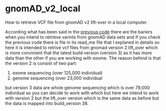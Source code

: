 # gnomAD_v2_local
How to retrieve VCF file from gnomAD v2 lift-over in a local computer.

According what has been said in the [previous code](https://github.com/SRsina/gnomAD_in_Terra.bio/tree/main) there are the bariers when you intend to retrieve varints from gnomAD data sets and if you check the previous code there is file in its read_me file that I explaned in details so here it is intended to retrive vcf files from gnomad version 2 lift_over which is more convinient that the latest build version (version 3) as it has more data than the other if you are working with exome. 
The reason behind is that the version 2 is consist of two part:
1) exome sequencing (over 125,000 individual)
2) genome sequencing  (over 23,000 individual


but version 3 data are whole genome sequencing which is over 79,000 individual so you can decide to work with which but here we intend to work with version 2 but the lift_over version which is the same data as before but the data is mapped into build_version 38.
